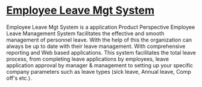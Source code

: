 # [Employee Leave Mgt System](https://github.com/Sajal1011/ELMS-REACT)

Employee Leave Mgt System is a application 
Product Perspective Employee Leave Management System facilitates the effective and smooth management of personnel leave. With the help of this the organization can always be up to date with their leave management. With comprehensive reporting and Web based applications. This system facilitates the total leave process, from completing leave applications by employees, leave application approval by manager & management to setting up your specific company parameters such as leave types (sick leave, Annual leave, Comp off's etc.).